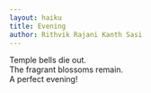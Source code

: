 ```yaml
---
layout: haiku 
title: Evening   
author: Rithvik Rajani Kanth Sasi 
---   
```


Temple bells die out.<br>
The fragrant blossoms remain.<br>
A perfect evening!<br>
